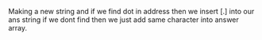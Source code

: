 Making a new string and if we find dot in address then we insert [.] into our ans string if we dont find then we just add same character into answer array.